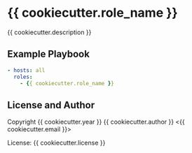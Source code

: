 # {{ cookiecutter.role_name }}

{{ cookiecutter.description }}

## Example Playbook

```yaml
- hosts: all
  roles:
    - {{ cookiecutter.role_name }}
```

## License and Author

Copyright {{ cookiecutter.year }} {{ cookiecutter.author }} <{{ cookiecutter.email }}>

License: {{ cookiecutter.license }}

